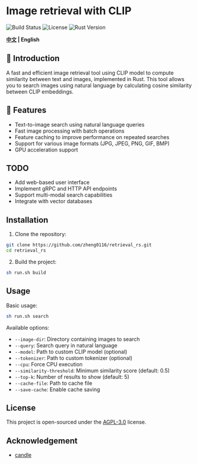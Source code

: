# Image retrieval with CLIP
![Build Status](https://img.shields.io/badge/build-passing-brightgreen)
![License](https://img.shields.io/badge/license-AGPL3.0-blue)
![Rust Version](https://img.shields.io/badge/rust-1.80.1-blue)
 
 <strong>[中文](./README_zh.md) |
    English</strong>
## 🌟 Introduction
A fast and efficient image retrieval tool using CLIP model to compute similarity between text and images, implemented in Rust. This tool allows you to search images using natural language by calculating cosine similarity between CLIP embeddings.

## 🚀 Features

- Text-to-image search using natural language queries
- Fast image processing with batch operations
- Feature caching to improve performance on repeated searches
- Support for various image formats (JPG, JPEG, PNG, GIF, BMP)
- GPU acceleration support
## TODO
 - Add web-based user interface
 - Implement gRPC and HTTP API endpoints
 - Support multi-modal search capabilities
 - Integrate with vector databases
## Installation

1. Clone the repository:
```bash
git clone https://github.com/zheng0116/retrieval_rs.git
cd retrieval_rs
```

2. Build the project:
```bash
sh run.sh build
```

## Usage

Basic usage:
```bash
sh run.sh search
```

Available options:
- `--image-dir`: Directory containing images to search
- `--query`: Search query in natural language
- `--model`: Path to custom CLIP model (optional)
- `--tokenizer`: Path to custom tokenizer (optional)
- `--cpu`: Force CPU execution
- `--similarity-threshold`: Minimum similarity score (default: 0.5)
- `--top-k`: Number of results to show (default: 5)
- `--cache-file`: Path to cache file
- `--save-cache`: Enable cache saving



## License

This project is open-sourced under the [AGPL-3.0](LICENSE) license.

## Acknowledgement
   - [candle](https://github.com/huggingface/candle)

